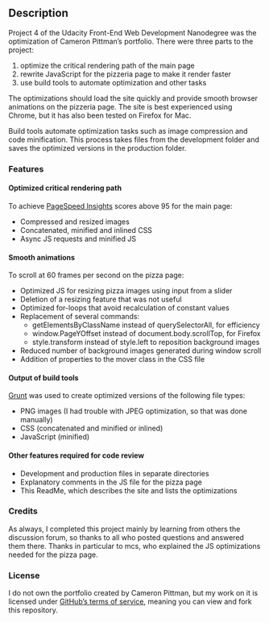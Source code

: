 ## Description

Project 4 of the Udacity Front-End Web Development Nanodegree was the optimization of Cameron Pittman’s portfolio. There were three parts to the project: 
  1. optimize the critical rendering path of the main page
  2. rewrite JavaScript for the pizzeria page to make it render faster
  3. use build tools to automate optimization and other tasks

The optimizations should load the site quickly and provide smooth browser animations on the pizzeria page. The site is best experienced using Chrome, but it has also been tested on Firefox for Mac.

Build tools automate optimization tasks such as image compression and code minification. This process takes files from the development folder and saves the optimized versions in the production folder.

### Features

#### Optimized critical rendering path
To achieve [PageSpeed Insights](https://developers.google.com/speed/pagespeed/insights/) scores above 95 for the main page:
- Compressed and resized images
- Concatenated, minified and inlined CSS
- Async JS requests and minified JS

#### Smooth animations
To scroll at 60 frames per second on the pizza page:
- Optimized JS for resizing pizza images using input from a slider
- Deletion of a resizing feature that was not useful
- Optimized for-loops that avoid recalculation of constant values
- Replacement of several commands:
    - getElementsByClassName instead of querySelectorAll, for efficiency
    - window.PageYOffset instead of document.body.scrollTop, for Firefox
    - style.transform instead of style.left to reposition background images
- Reduced number of background images generated during window scroll
- Addition of properties to the mover class in the CSS file

#### Output of build tools
[Grunt](http://gruntjs.com/) was used to create optimized versions of the following file types:
- PNG images (I had trouble with JPEG optimization, so that was done manually)
- CSS (concatenated and minified or inlined)
- JavaScript (minified)

#### Other features required for code review
- Development and production files in separate directories
- Explanatory comments in the JS file for the pizza page
- This ReadMe, which describes the site and lists the optimizations

### Credits

As always, I completed this project mainly by learning from others the discussion forum, so thanks to all who posted questions and answered them there. Thanks in particular to mcs, who explained the JS optimizations needed for the pizza page.

### License

I do not own the portfolio created by Cameron Pittman, but my work on it is licensed under [GitHub’s terms of service](https://help.github.com/articles/github-terms-of-service/), meaning you can view and fork this repository.
